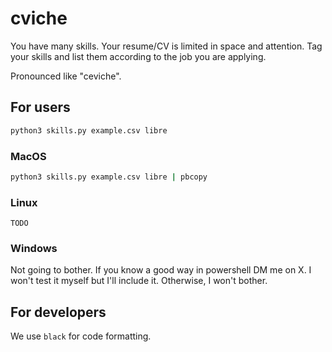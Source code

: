 # cviche
You have many skills. Your resume/CV is limited in space and attention. Tag your skills and list them according to the job you are applying.

Pronounced like "ceviche".

## For users
```sh
python3 skills.py example.csv libre
```
### MacOS
```sh
python3 skills.py example.csv libre | pbcopy
```
### Linux
``TODO``
### Windows
Not going to bother. If you know a good way in powershell DM me on X. I won't test it myself but I'll include it. Otherwise, I won't bother.

## For developers
We use ``black`` for code formatting.